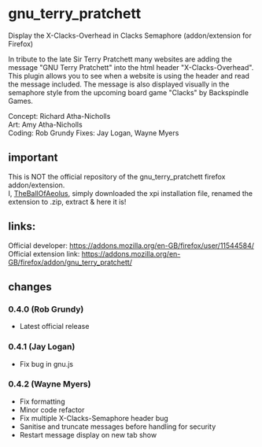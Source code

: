 # gnu_terry_pratchett

Display the X-Clacks-Overhead in Clacks Semaphore (addon/extension for Firefox)

In tribute to the late Sir Terry Pratchett many websites are adding the message "GNU Terry Pratchett" into the html header "X-Clacks-Overhead". This plugin allows you to see when a website is using the header and read the message included. The message is also displayed visually in the semaphore style from the upcoming board game "Clacks" by Backspindle Games.

Concept: Richard Atha-Nicholls  
Art: Amy Atha-Nicholls  
Coding: Rob Grundy
Fixes: Jay Logan, Wayne Myers

## important
This is NOT the official repository of the gnu_terry_pratchett firefox addon/extension.  
I, [TheBallOfAeolus](https://github.com/TheBallOfAeolus), simply downloaded the xpi installation file, renamed the extension to .zip, extract & here it is!

## links:
Official developer: https://addons.mozilla.org/en-GB/firefox/user/11544584/  
Official extension link: https://addons.mozilla.org/en-GB/firefox/addon/gnu_terry_pratchett/

## changes

### 0.4.0 (Rob Grundy)

* Latest official release

### 0.4.1 (Jay Logan)

* Fix bug in gnu.js

### 0.4.2 (Wayne Myers)

* Fix formatting
* Minor code refactor
* Fix multiple X-Clacks-Semaphore header bug
* Sanitise and truncate messages before handling for security
* Restart message display on new tab show
